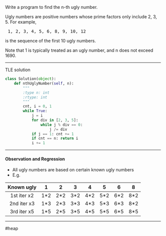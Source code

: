 Write a program to find the n-th ugly number.

Ugly numbers are positive numbers whose prime factors only include 2, 3, 5. For example,
<pre>
 1, 2, 3, 4, 5, 6, 8, 9, 10, 12 
</pre>
is the sequence of the first 10 ugly numbers.

Note that 1 is typically treated as an ugly number, and n does not exceed 1690.

***
  
TLE solution
```python
class Solution(object):
    def nthUglyNumber(self, n):
        """
        :type n: int
        :rtype: int
        """
        cnt, i = 0, 1
        while True:
            j = i
            for div in [2, 3, 5]:
                while j % div == 0:
                    j /= div
            if j == 1: cnt += 1
            if cnt == n: return i
            i += 1          
```  
***  
#### Observation and Regression  
* All ugly numbers are based on certain known ugly numbers
* E.g.  
  
| Known ugly   |  1  |  2  |  3  |  4  |  5  |  6  |  8  |
|:------------:|:---:|:---:|:---:|:---:|:---:|:---:|:---:|
| 1st iter x2  | 1*2 | 2*2 | 3*2 | 4*2 | 5*2 | 6*2 | 8*2 |
| 2nd iter x3  | 1*3 | 2*3 | 3*3 | 4*3 | 5*3 | 6*3 | 8*2 |
| 3rd iter x5  | 1*5 | 2*5 | 3*5 | 4*5 | 5*5 | 6*5 | 8*5 |
  
***
#heap
